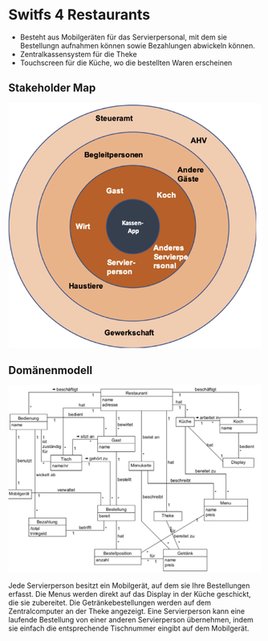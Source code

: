 # Switfs 4 Restaurants

- Besteht aus Mobilgeräten für das Servierpersonal, mit dem sie Bestellungn aufnahmen können sowie Bezahlungen abwickeln können.
- Zentralkassensystem für die Theke
- Touchscreen für die Küche, wo die bestellten Waren erscheinen

## Stakeholder Map

![](stakeholder_map.png)

## Domänenmodell

![](domain_modell.png)

Jede Servierperson besitzt ein Mobilgerät, auf dem sie Ihre Bestellungen erfasst. Die Menus werden direkt auf das Display in der Küche geschickt, die sie zubereitet. Die Getränkebestellungen werden auf dem Zentralcomputer an der Theke angezeigt. Eine Servierperson kann eine laufende Bestellung von einer anderen Servierperson übernehmen, indem sie einfach die entsprechende Tischnummer eingibt auf dem Mobilgerät.
